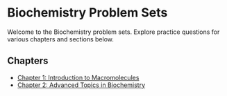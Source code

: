 # Biochemistry Problem Sets

Welcome to the Biochemistry problem sets. Explore practice questions for various chapters and sections below.

## Chapters

- [Chapter 1: Introduction to Macromolecules](chapter1/index.md)
- [Chapter 2: Advanced Topics in Biochemistry](chapter2/index.md)
